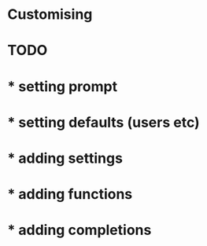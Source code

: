 Customising
===========

# TODO
#   *   setting prompt
#   *   setting defaults (users etc)
#   *   adding settings
#   *   adding functions
#   *   adding completions
